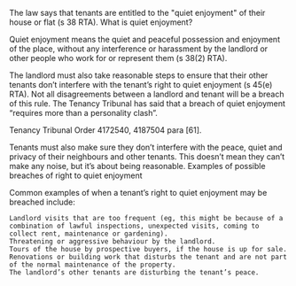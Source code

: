 

The law says that tenants are entitled to the "quiet enjoyment" of their house or flat (s 38 RTA).
What is quiet enjoyment?

Quiet enjoyment means the quiet and peaceful possession and enjoyment of the place, without any interference or harassment by the landlord or other people who work for or represent them (s 38(2) RTA).

The landlord must also take reasonable steps to ensure that their other tenants don’t interfere with the tenant’s right to quiet enjoyment (s 45(e) RTA).
Not all disagreements between a landlord and tenant will be a breach of this rule. The Tenancy Tribunal has said that a breach of quiet enjoyment “requires more than a personality clash”.
 
Tenancy Tribunal Order 4172540, 4187504 para [61].

Tenants must also make sure they don’t interfere with the peace, quiet and privacy of their neighbours and other tenants. This doesn’t mean they can’t make any noise, but it’s about being reasonable.
Examples of possible breaches of right to quiet enjoyment

Common examples of when a tenant’s right to quiet enjoyment may be breached include:

    Landlord visits that are too frequent (eg, this might be because of a combination of lawful inspections, unexpected visits, coming to collect rent, maintenance or gardening).
    Threatening or aggressive behaviour by the landlord.
    Tours of the house by prospective buyers, if the house is up for sale.
    Renovations or building work that disturbs the tenant and are not part of the normal maintenance of the property.
    The landlord’s other tenants are disturbing the tenant’s peace.

